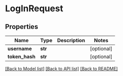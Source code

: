 # LogInRequest

## Properties
Name | Type | Description | Notes
------------ | ------------- | ------------- | -------------
**username** | **str** |  | [optional] 
**token_hash** | **str** |  | [optional] 

[[Back to Model list]](../README.md#documentation-for-models) [[Back to API list]](../README.md#documentation-for-api-endpoints) [[Back to README]](../README.md)


